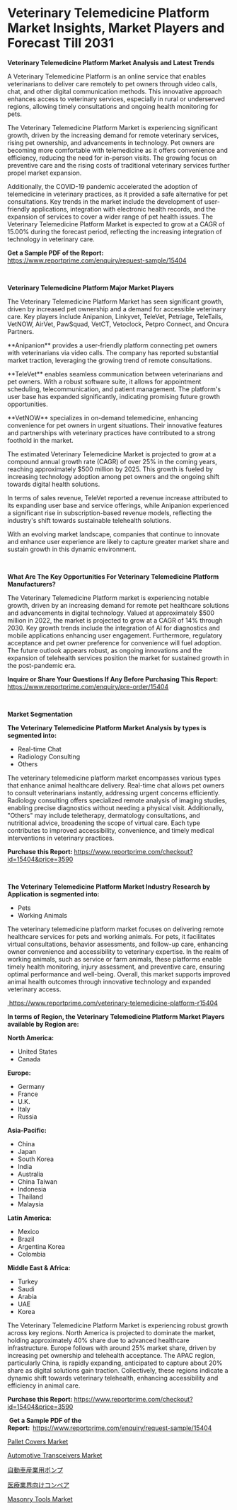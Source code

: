 <p><h1>Veterinary Telemedicine Platform Market Insights, Market Players and Forecast Till 2031</h1></p><p><strong>Veterinary Telemedicine Platform Market Analysis and Latest Trends</strong></p>
<p><p>A Veterinary Telemedicine Platform is an online service that enables veterinarians to deliver care remotely to pet owners through video calls, chat, and other digital communication methods. This innovative approach enhances access to veterinary services, especially in rural or underserved regions, allowing timely consultations and ongoing health monitoring for pets.</p><p>The Veterinary Telemedicine Platform Market is experiencing significant growth, driven by the increasing demand for remote veterinary services, rising pet ownership, and advancements in technology. Pet owners are becoming more comfortable with telemedicine as it offers convenience and efficiency, reducing the need for in-person visits. The growing focus on preventive care and the rising costs of traditional veterinary services further propel market expansion.</p><p>Additionally, the COVID-19 pandemic accelerated the adoption of telemedicine in veterinary practices, as it provided a safe alternative for pet consultations. Key trends in the market include the development of user-friendly applications, integration with electronic health records, and the expansion of services to cover a wider range of pet health issues. The Veterinary Telemedicine Platform Market is expected to grow at a CAGR of 15.00% during the forecast period, reflecting the increasing integration of technology in veterinary care.</p></p>
<p><strong>Get a Sample PDF of the Report:&nbsp;</strong> <a href="https://www.reportprime.com/enquiry/request-sample/15404">https://www.reportprime.com/enquiry/request-sample/15404</a></p>
<p>&nbsp;</p>
<p><strong>Veterinary Telemedicine Platform Major Market Players</strong></p>
<p><p>The Veterinary Telemedicine Platform Market has seen significant growth, driven by increased pet ownership and a demand for accessible veterinary care. Key players include Anipanion, Linkyvet, TeleVet, Petriage, TeleTails, VetNOW, AirVet, PawSquad, VetCT, Vetoclock, Petpro Connect, and Oncura Partners.</p><p>**Anipanion** provides a user-friendly platform connecting pet owners with veterinarians via video calls. The company has reported substantial market traction, leveraging the growing trend of remote consultations. </p><p>**TeleVet** enables seamless communication between veterinarians and pet owners. With a robust software suite, it allows for appointment scheduling, telecommunication, and patient management. The platform's user base has expanded significantly, indicating promising future growth opportunities.</p><p>**VetNOW** specializes in on-demand telemedicine, enhancing convenience for pet owners in urgent situations. Their innovative features and partnerships with veterinary practices have contributed to a strong foothold in the market.</p><p>The estimated Veterinary Telemedicine Market is projected to grow at a compound annual growth rate (CAGR) of over 25% in the coming years, reaching approximately $500 million by 2025. This growth is fueled by increasing technology adoption among pet owners and the ongoing shift towards digital health solutions.</p><p>In terms of sales revenue, TeleVet reported a revenue increase attributed to its expanding user base and service offerings, while Anipanion experienced a significant rise in subscription-based revenue models, reflecting the industry's shift towards sustainable telehealth solutions.</p><p>With an evolving market landscape, companies that continue to innovate and enhance user experience are likely to capture greater market share and sustain growth in this dynamic environment.</p></p>
<p>&nbsp;</p>
<p><strong>What Are The Key Opportunities For Veterinary Telemedicine Platform Manufacturers?</strong></p>
<p><p>The Veterinary Telemedicine Platform market is experiencing notable growth, driven by an increasing demand for remote pet healthcare solutions and advancements in digital technology. Valued at approximately $500 million in 2022, the market is projected to grow at a CAGR of 14% through 2030. Key growth trends include the integration of AI for diagnostics and mobile applications enhancing user engagement. Furthermore, regulatory acceptance and pet owner preference for convenience will fuel adoption. The future outlook appears robust, as ongoing innovations and the expansion of telehealth services position the market for sustained growth in the post-pandemic era.</p></p>
<p><strong>Inquire or Share Your Questions If Any Before Purchasing This Report:</strong> <a href="https://www.reportprime.com/enquiry/pre-order/15404">https://www.reportprime.com/enquiry/pre-order/15404</a></p>
<p>&nbsp;</p>
<p><strong>Market Segmentation</strong></p>
<p><strong>The Veterinary Telemedicine Platform Market Analysis by types is segmented into:</strong></p>
<p><ul><li>Real-time Chat</li><li>Radiology Consulting</li><li>Others</li></ul></p>
<p><p>The veterinary telemedicine platform market encompasses various types that enhance animal healthcare delivery. Real-time chat allows pet owners to consult veterinarians instantly, addressing urgent concerns efficiently. Radiology consulting offers specialized remote analysis of imaging studies, enabling precise diagnostics without needing a physical visit. Additionally, "Others" may include teletherapy, dermatology consultations, and nutritional advice, broadening the scope of virtual care. Each type contributes to improved accessibility, convenience, and timely medical interventions in veterinary practices.</p></p>
<p><strong>Purchase this Report:&nbsp;</strong><a href="https://www.reportprime.com/checkout?id=15404&price=3590">https://www.reportprime.com/checkout?id=15404&price=3590</a></p>
<p>&nbsp;</p>
<p><strong>The Veterinary Telemedicine Platform Market Industry Research by Application is segmented into:</strong></p>
<p><ul><li>Pets</li><li>Working Animals</li></ul></p>
<p><p>The veterinary telemedicine platform market focuses on delivering remote healthcare services for pets and working animals. For pets, it facilitates virtual consultations, behavior assessments, and follow-up care, enhancing owner convenience and accessibility to veterinary expertise. In the realm of working animals, such as service or farm animals, these platforms enable timely health monitoring, injury assessment, and preventive care, ensuring optimal performance and well-being. Overall, this market supports improved animal health outcomes through innovative technology and expanded veterinary access.</p></p>
<p><a href="https://www.reportprime.com/veterinary-telemedicine-platform-r15404">&nbsp;https://www.reportprime.com/veterinary-telemedicine-platform-r15404</a></p>
<p><strong>In terms of Region, the Veterinary Telemedicine Platform Market Players available by Region are:</strong></p>
<p>
    <p> <strong> North America: </strong>
        <ul>
            <li>United States</li>
            <li>Canada</li>
        </ul>
        </p> 
    <p> <strong> Europe: </strong>
        <ul>
            <li>Germany</li>
            <li>France</li>
            <li>U.K.</li>
            <li>Italy</li>
            <li>Russia</li>
        </ul>
        </p> 
    <p> <strong> Asia-Pacific: </strong>
        <ul>
            <li>China</li>
            <li>Japan</li>
            <li>South Korea</li>
            <li>India</li>
            <li>Australia</li>
            <li>China Taiwan</li>
            <li>Indonesia</li>
            <li>Thailand</li>
            <li>Malaysia</li>
        </ul>
        </p> 
    <p> <strong> Latin America: </strong>
        <ul>
            <li>Mexico</li>
            <li>Brazil</li>
            <li>Argentina Korea</li>
            <li>Colombia</li>
        </ul>
        </p> 
    <p> <strong> Middle East & Africa: </strong>
        <ul>
            <li>Turkey</li>
            <li>Saudi</li>
            <li>Arabia</li>
            <li>UAE</li>
            <li>Korea</li>
        </ul>
    </p>
    </p>
<p><p>The Veterinary Telemedicine Platform Market is experiencing robust growth across key regions. North America is projected to dominate the market, holding approximately 40% share due to advanced healthcare infrastructure. Europe follows with around 25% market share, driven by increasing pet ownership and telehealth acceptance. The APAC region, particularly China, is rapidly expanding, anticipated to capture about 20% share as digital solutions gain traction. Collectively, these regions indicate a dynamic shift towards veterinary telehealth, enhancing accessibility and efficiency in animal care.</p></p>
<p><strong>Purchase this Report: </strong><a href="https://www.reportprime.com/checkout?id=15404&price=3590">https://www.reportprime.com/checkout?id=15404&price=3590</a></p>
<p>&nbsp;<strong>Get a Sample PDF of the Report:&nbsp;&nbsp;</strong><a href="https://www.reportprime.com/enquiry/request-sample/15404">https://www.reportprime.com/enquiry/request-sample/15404</a></p>
<p><strong></strong></p>
<p><p><a href="https://medium.com/@ml68flom/the-pallet-covers-market-insights-report-offers-an-in-depth-and-thorough-analysis-of-the-market-921775adfaee">Pallet Covers Market</a></p><p><a href="https://issuu.com/reportprime-2/docs/automotive-transceivers-market-size_f01c77c2ff6e4e">Automotive Transceivers Market</a></p><p><a href="https://medium.com/@lindakreitz2023/automotive-industry-pump-market-%E3%81%AF-%E3%82%B3%E3%82%B9%E3%83%88%E7%AE%A1%E7%90%86%E3%81%A8%E5%8A%B9%E7%8E%87%E5%90%91%E4%B8%8A%E3%82%92%E5%84%AA%E5%85%88%E3%81%97%E3%81%BE%E3%81%99-%E3%81%95%E3%82%89%E3%81%AB-%E5%A0%B1%E5%91%8A%E6%9B%B8%E3%81%AF%E5%B8%82%E5%A0%B4%E3%81%AE%E9%9C%80%E8%A6%81%E9%9D%A2%E3%81%A8%E4%BE%9B%E7%B5%A6%E9%9D%A2%E3%81%AE%E4%B8%A1%E6%96%B9%E3%82%92%E3%82%AB%E3%83%90%E3%83%BC%E3%81%97%E3%81%A6%E3%81%84%E3%81%BE%E3%81%99-automotive-bcac3ecbd120">自動車産業用ポンプ</a></p><p><a href="https://medium.com/@lindakreitz2023/%E5%8C%BB%E7%99%82%E7%94%A3%E6%A5%AD%E5%90%91%E3%81%91%E3%82%B3%E3%83%B3%E3%83%99%E3%83%A4%E3%83%BC%E5%B8%82%E5%A0%B4-%E3%82%B0%E3%83%AD%E3%83%BC%E3%83%90%E3%83%AB%E5%B8%82%E5%A0%B4%E5%8B%95%E5%90%91%E3%81%A8%E5%B8%82%E5%A0%B4%E4%BA%88%E6%B8%AC-2024%E5%B9%B4-2031%E5%B9%B4-874f2f7d0a2c">医療業界向けコンベア</a></p><p><a href="https://www.linkedin.com/pulse/future-ready-strategic-insights-global-masonry-tools-market-y5xmf?trackingId=bUAnMb4nQLyUtE14vww2qw%3D%3D">Masonry Tools Market</a></p></p>